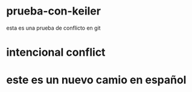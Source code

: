# prueba-con-keiler

esta es una prueba de conflicto en git

# intencional conflict

# este es un nuevo camio en español
